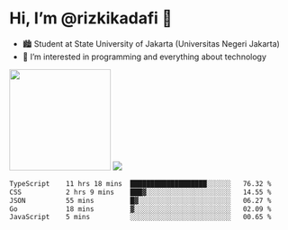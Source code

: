 # Hi, I’m @rizkikadafi 👋
- 🏙 Student at State University of Jakarta (Universitas Negeri Jakarta)
- 👀 I’m interested in programming and everything about technology
<img height="180em" src="https://github-readme-stats.vercel.app/api?username=rizkikadafi&show_icons=true&hide_border=true&&count_private=true&include_all_commits=true" />
<img src="https://github-readme-stats.vercel.app/api/top-langs/?username=rizkikadafi&show_icons=true&hide_border=true&&count_private=true&include_all_commits=true" />

<!--START_SECTION:waka-->

```txt
TypeScript    11 hrs 18 mins  ███████████████████░░░░░░   76.32 %
CSS           2 hrs 9 mins    ███▓░░░░░░░░░░░░░░░░░░░░░   14.55 %
JSON          55 mins         █▓░░░░░░░░░░░░░░░░░░░░░░░   06.27 %
Go            18 mins         ▓░░░░░░░░░░░░░░░░░░░░░░░░   02.09 %
JavaScript    5 mins          ░░░░░░░░░░░░░░░░░░░░░░░░░   00.65 %
```

<!--END_SECTION:waka-->

<!---
rizkikadafi/rizkikadafi is a ✨ special ✨ repository because its `README.md` (this file) appears on your GitHub profile.
You can click the Preview link to take a look at your changes.
--->
